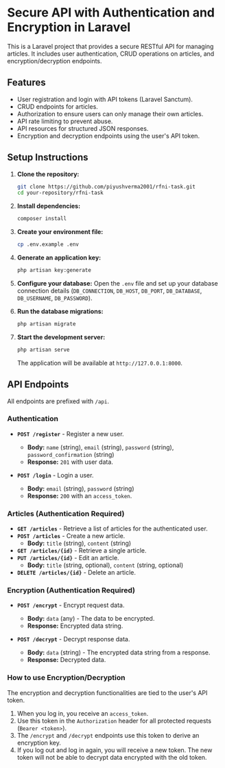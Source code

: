 # Secure API with Authentication and Encryption in Laravel

This is a Laravel project that provides a secure RESTful API for managing articles. It includes user authentication, CRUD operations on articles, and encryption/decryption endpoints.

## Features

-   User registration and login with API tokens (Laravel Sanctum).
-   CRUD endpoints for articles.
-   Authorization to ensure users can only manage their own articles.
-   API rate limiting to prevent abuse.
-   API resources for structured JSON responses.
-   Encryption and decryption endpoints using the user's API token.

## Setup Instructions

1.  **Clone the repository:**
    ```bash
    git clone https://github.com/piyushverma2001/rfni-task.git
    cd your-repository/rfni-task
    ```

2.  **Install dependencies:**
    ```bash
    composer install
    ```

3.  **Create your environment file:**
    ```bash
    cp .env.example .env
    ```

4.  **Generate an application key:**
    ```bash
    php artisan key:generate
    ```

5.  **Configure your database:**
    Open the `.env` file and set up your database connection details (`DB_CONNECTION`, `DB_HOST`, `DB_PORT`, `DB_DATABASE`, `DB_USERNAME`, `DB_PASSWORD`).

6.  **Run the database migrations:**
    ```bash
    php artisan migrate
    ```

7.  **Start the development server:**
    ```bash
    php artisan serve
    ```
    The application will be available at `http://127.0.0.1:8000`.

## API Endpoints

All endpoints are prefixed with `/api`.

### Authentication

*   **`POST /register`** - Register a new user.
    *   **Body:** `name` (string), `email` (string), `password` (string), `password_confirmation` (string)
    *   **Response:** `201` with user data.

*   **`POST /login`** - Login a user.
    *   **Body:** `email` (string), `password` (string)
    *   **Response:** `200` with an `access_token`.

### Articles (Authentication Required)

*   **`GET /articles`** - Retrieve a list of articles for the authenticated user.
*   **`POST /articles`** - Create a new article.
    *   **Body:** `title` (string), `content` (string)
*   **`GET /articles/{id}`** - Retrieve a single article.
*   **`PUT /articles/{id}`** - Edit an article.
    *   **Body:** `title` (string, optional), `content` (string, optional)
*   **`DELETE /articles/{id}`** - Delete an article.

### Encryption (Authentication Required)

*   **`POST /encrypt`** - Encrypt request data.
    *   **Body:** `data` (any) - The data to be encrypted.
    *   **Response:** Encrypted data string.

*   **`POST /decrypt`** - Decrypt response data.
    *   **Body:** `data` (string) - The encrypted data string from a response.
    *   **Response:** Decrypted data.

### How to use Encryption/Decryption

The encryption and decryption functionalities are tied to the user's API token.

1.  When you log in, you receive an `access_token`.
2.  Use this token in the `Authorization` header for all protected requests (`Bearer <token>`).
3.  The `/encrypt` and `/decrypt` endpoints use this token to derive an encryption key.
4.  If you log out and log in again, you will receive a new token. The new token will not be able to decrypt data encrypted with the old token.
